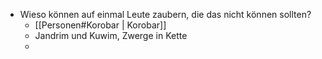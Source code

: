 * Wieso können auf einmal Leute zaubern, die das nicht können sollten?
	* [[Personen#Korobar  | Korobar]]
	* Jandrim und Kuwim, Zwerge in Kette
	* 